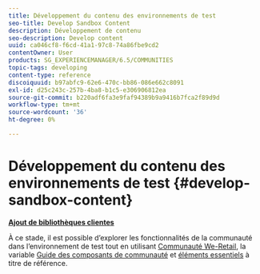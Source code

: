 ```yaml
---
title: Développement du contenu des environnements de test
seo-title: Develop Sandbox Content
description: Développement de contenu
seo-description: Develop content
uuid: ca046cf8-f6cd-41a1-97c8-74a86fbe9cd2
contentOwner: User
products: SG_EXPERIENCEMANAGER/6.5/COMMUNITIES
topic-tags: developing
content-type: reference
discoiquuid: b97abfc9-62e6-470c-bb86-086e662c8091
exl-id: d25c243c-257b-4ba8-b1c5-e306906812ea
source-git-commit: b220adf6fa3e9faf94389b9a9416b7fca2f89d9d
workflow-type: tm+mt
source-wordcount: '36'
ht-degree: 0%

---
```


# Développement du contenu des environnements de test  {#develop-sandbox-content}

**[Ajout de bibliothèques clientes](add-clientlibs.md)**

À ce stade, il est possible d’explorer les fonctionnalités de la communauté dans l’environnement de test tout en utilisant [Communauté We-Retail](../../help/sites-developing/we-retail.md), la variable [Guide des composants de communauté](components-guide.md) et [éléments essentiels](essentials.md) à titre de référence.
